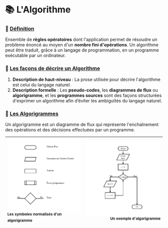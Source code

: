 # 📚 **L'Algorithme**

### 📓 [Définition](https://www.larousse.fr/dictionnaires/francais/algorithme/2238)

Ensemble de **règles opératoires** dont l'application permet de résoudre un problème énoncé au moyen d'un **nombre fini d'opérations**. Un algorithme peut être traduit, grâce à un langage de programmation, en un programme exécutable par un ordinateur.

### 📓 [Les façons de décrire un Algorithme](https://en.wikipedia.org/wiki/Algorithm#Algorithm_example)

1. **Description de haut-niveau** : La prose utilisée pour décrire l'algorithme est celui du langage naturel.
2. **Description formelle** : Les **pseudo-codes**, les **diagrammes de flux** ou **algorigramme**, et les **programmes sources** sont des façons structurées d'exprimer un algorithme afin d’éviter les ambiguïtés du langage naturel.

### 📓 [Les Algorigrammes](https://fr.wikipedia.org/wiki/Organigramme_de_programmation)

Un algorigramme est un diagramme de flux qui représente l'enchaînement des opérations et des décisions effectuées par un programme.

|![](./rsc/algorigramme-symboles.jpg)<br><sup>Les symboles normalisés d'un algorigramme</sup>|![](./rsc/algrigramme-exemple.jpg)<br><sup>Un exemple d'algorigramme</sup>|
| :--- | ---: |

